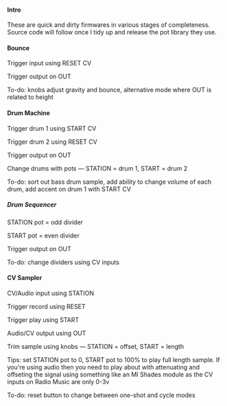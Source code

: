 #### Intro

These are quick and dirty firmwares in various stages of completeness. Source code will follow once I tidy up and release the pot library they use.

#### Bounce
Trigger input using RESET CV

Trigger output on OUT

To-do: knobs adjust gravity and bounce, alternative mode where OUT is related to height



#### Drum Machine

Trigger drum 1 using START CV

Trigger drum 2 using RESET CV

Trigger output on OUT

Change drums with pots — STATION = drum 1, START = drum 2

To-do: sort out bass drum sample, add ability to change volume of each drum, add accent on drum 1 with START CV



##### Drum Sequencer

STATION pot = odd divider

START pot = even divider

Trigger output on OUT

To-do: change dividers using CV inputs



#### CV Sampler

CV/Audio input using STATION

Trigger record using RESET

Trigger play using START

Audio/CV output using OUT

Trim sample using knobs — STATION = offset, START = length

Tips: set STATION pot to 0, START pot to 100% to play full length sample. If you're using audio then you need to play about with attenuating and offseting the signal using something like an MI Shades module as the CV inputs on Radio Music are only 0-3v

To-do: reset button to change between one-shot and cycle modes
